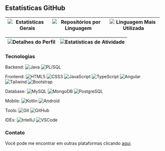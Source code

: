 ## Estatísticas GitHub

| ![Estatísticas Gerais](http://github-profile-summary-cards.vercel.app/api/cards/stats?username=natansalvadorligabo&theme=github_dark) | ![Repositórios por Linguagem](http://github-profile-summary-cards.vercel.app/api/cards/repos-per-language?username=natansalvadorligabo&theme=github_dark) | ![Linguagem Mais Utilizada](http://github-profile-summary-cards.vercel.app/api/cards/most-commit-language?username=natansalvadorligabo&theme=github_dark) |
| --- | --- | --- |

| ![Detalhes do Perfil](http://github-profile-summary-cards.vercel.app/api/cards/profile-details?username=natansalvadorligabo&theme=github_dark) | ![Estatísticas de Atividade](https://github-readme-streak-stats.herokuapp.com?user=natansalvadorligabo&theme=github-dark&hide_border=true) |
| --- | --- |


### Tecnologias
Backend: 
![Java](https://img.shields.io/badge/-Java-eb2324?style=flat-square&logo=java)
![PL/SQL](https://img.shields.io/badge/-PL/SQL-cb4434?style=flat-square&logo=plsql&logoColor=white)

Frontend:
![HTML5](https://img.shields.io/badge/-HTML5-E34F26?style=flat-square&logo=html5&logoColor=white)
![CSS3](https://img.shields.io/badge/-CSS3-1572B6?style=flat-square&logo=css3)
![JavaScript](https://img.shields.io/badge/-JavaScript-black?style=flat-square&logo=javascript)
![TypeScript](https://img.shields.io/badge/-TypeScript-007ACC?style=flat-square&logo=typescript&logoColor=white)
![Angular](https://img.shields.io/badge/-Angular-DD0031?style=flat-square&logo=angular)
![Tailwind](https://img.shields.io/badge/-Tailwind-04bcdc?style=flat-square&logo=tailwindcss&logoColor=white)
![Bootstrap](https://img.shields.io/badge/-Bootstrap-563D7C?style=flat-square&logo=bootstrap&logoColor=white)

Database:
![MySQL](https://img.shields.io/badge/-MySQL-4479A1?style=flat-square&logo=mysql&logoColor=white)
![MongoDB](https://img.shields.io/badge/-MongoDB-black?style=flat-square&logo=mongodb)
![PostgreSQL](https://img.shields.io/badge/-PostgreSQL-346494?style=flat-square&logo=postgresql&logoColor=white)

Mobile:
![Kotlin](https://img.shields.io/badge/-Kotlin-black?style=flat-square&logo=Kotlin)
![Android](https://img.shields.io/badge/-Android-black?style=flat-square&logo=Android)

Tools:
![Git](https://img.shields.io/badge/-Git-black?style=flat-square&logo=git)
![GitHub](https://img.shields.io/badge/-GitHub-181717?style=flat-square&logo=github)

IDEs:
![IntelliJ](https://img.shields.io/badge/-IntelliJ%20IDEA-black?style=flat-square&logo=intellij-idea&logoColor=white)
![VSCode](https://img.shields.io/badge/-VSCode-007ACC?style=flat-square&logo=visual-studio-code&logoColor=white)

### Contato

Você pode me encontrar em outras plataformas clicando [aqui](https://natansalvadorligabo.github.io/portfolio/src/pages/lobby.html).
